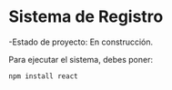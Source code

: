 <h1> Sistema de Registro </h1>

-Estado de proyecto: En construcción.

Para ejecutar el sistema, debes poner:

```npm install react```
